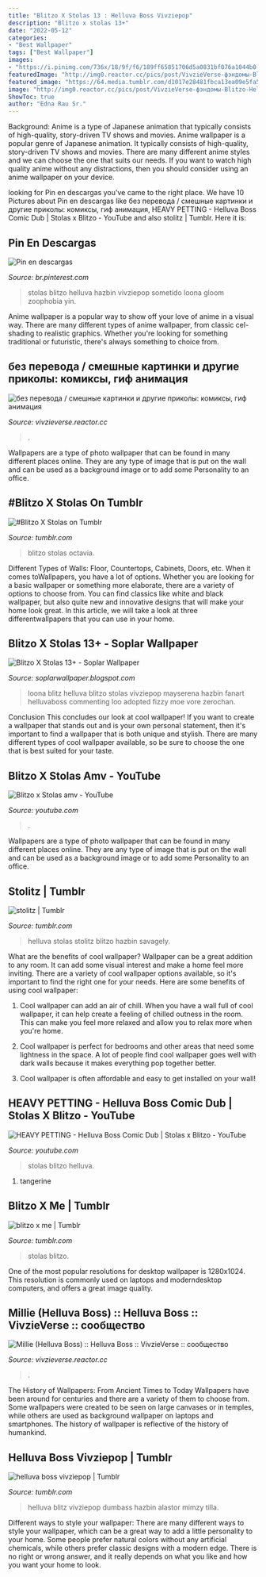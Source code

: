 ```yaml
---
title: "Blitzo X Stolas 13 : Helluva Boss Vivziepop"
description: "Blitzo x stolas 13+"
date: "2022-05-12"
categories:
- "Best Wallpaper"
tags: ["Best Wallpaper"]
images:
- "https://i.pinimg.com/736x/18/9f/f6/189ff65851706d5a0831bf076a1044b0.jpg"
featuredImage: "http://img0.reactor.cc/pics/post/VivzieVerse-фэндомы-Blitzo-Helluva-Boss-5907816.jpeg"
featured_image: "https://64.media.tumblr.com/d1017e28481fbca13ea09e5fa5e51600/12ed6c0bf9584ea5-67/s1280x1920/aed9d79e534c3b9a9d9caebf16a2e627da89bac2.jpg"
image: "http://img0.reactor.cc/pics/post/VivzieVerse-фэндомы-Blitzo-Helluva-Boss-5907816.jpeg"
ShowToc: true
author: "Edna Rau Sr."
---
```



Background: Anime is a type of Japanese animation that typically consists of high-quality, story-driven TV shows and movies.
Anime wallpaper is a popular genre of Japanese animation. It typically consists of high-quality, story-driven TV shows and movies. There are many different anime styles and we can choose the one that suits our needs. If you want to watch high quality anime without any distractions, then you should consider using an anime wallpaper on your device.

	

		
looking for Pin en descargas you've came to the right place. We have 10 Pictures about Pin en descargas like без перевода / смешные картинки и другие приколы: комиксы, гиф анимация, HEAVY PETTING - Helluva Boss Comic Dub | Stolas x Blitzo - YouTube and also stolitz | Tumblr. Here it is:
		
    
## Pin En Descargas

<img loading=lazy src="https://i.pinimg.com/736x/18/9f/f6/189ff65851706d5a0831bf076a1044b0.jpg" onerror="this.onerror=null;this.src='https://tse1.mm.bing.net/th?id=OIP.JguPBYVcfX9c0VGtF4LOZgHaEy&amp;pid=15.1';" alt="Pin en descargas">

_Source: br.pinterest.com_

>stolas blitzo helluva hazbin vivziepop sometido loona gloom zoophobia yin. 

	

Anime wallpaper is a popular way to show off your love of anime in a visual way. There are many different types of anime wallpaper, from classic cel-shading to realistic graphics. Whether you're looking for something traditional or futuristic, there's always something to choice from.

    
## без перевода / смешные картинки и другие приколы: комиксы, гиф анимация

<img loading=lazy src="http://img0.reactor.cc/pics/post/full/Millie-(Helluva-Boss)-Helluva-Boss-VivzieVerse-фэндомы-6535192.jpeg" onerror="this.onerror=null;this.src='https://tse1.mm.bing.net/th?id=OIP.1Sl1Z-6nZkhgdNstMVx7XwHaLH&amp;pid=15.1';" alt="без перевода / смешные картинки и другие приколы: комиксы, гиф анимация">

_Source: vivzieverse.reactor.cc_

>. 

	



Wallpapers are a type of photo wallpaper that can be found in many different places online. They are any type of image that is put on the wall and can be used as a background image or to add some Personality to an office.

    
## #Blitzo X Stolas On Tumblr

<img loading=lazy src="https://64.media.tumblr.com/d1017e28481fbca13ea09e5fa5e51600/12ed6c0bf9584ea5-67/s1280x1920/aed9d79e534c3b9a9d9caebf16a2e627da89bac2.jpg" onerror="this.onerror=null;this.src='https://tse2.mm.bing.net/th?id=OIP.LhiFRpWQPSfhxpQhNFn0lwHaEK&amp;pid=15.1';" alt="#Blitzo X Stolas on Tumblr">

_Source: tumblr.com_

>blitzo stolas octavia. 

	

Different Types of Walls: Floor, Countertops, Cabinets, Doors, etc.
When it comes toWallpapers, you have a lot of options. Whether you are looking for a basic wallpaper or something more elaborate, there are a variety of options to choose from. You can find classics like white and black wallpaper, but also quite new and innovative designs that will make your home look great. In this article, we will take a look at three differentwallpapers that you can use in your home.

    
## Blitzo X Stolas 13+ - Soplar Wallpaper

<img loading=lazy src="https://images-wixmp-ed30a86b8c4ca887773594c2.wixmp.com/f/fa66137d-d165-4533-89c1-1f7465beb4fb/ddkioaz-0d7559f0-e14d-416f-ad22-a1a435303350.jpg?token=eyJ0eXAiOiJKV1QiLCJhbGciOiJIUzI1NiJ9.eyJzdWIiOiJ1cm46YXBwOjdlMGQxODg5ODIyNjQzNzNhNWYwZDQxNWVhMGQyNmUwIiwiaXNzIjoidXJuOmFwcDo3ZTBkMTg4OTgyMjY0MzczYTVmMGQ0MTVlYTBkMjZlMCIsIm9iaiI6W1t7InBhdGgiOiJcL2ZcL2ZhNjYxMzdkLWQxNjUtNDUzMy04OWMxLTFmNzQ2NWJlYjRmYlwvZGRraW9hei0wZDc1NTlmMC1lMTRkLTQxNmYtYWQyMi1hMWE0MzUzMDMzNTAuanBnIn1dXSwiYXVkIjpbInVybjpzZXJ2aWNlOmZpbGUuZG93bmxvYWQiXX0.qhknYxaPyzTBQrF7oI-VVV4uMHANqv6Y0gMwndfjHUw" onerror="this.onerror=null;this.src='https://tse1.mm.bing.net/th?id=OIP.-CMTN6uCKZgCTaO2I-IKMAHaIi&amp;pid=15.1';" alt="Blitzo X Stolas 13+ - Soplar Wallpaper">

_Source: soplarwallpaper.blogspot.com_

>loona blitz helluva blitzo stolas vivziepop mayserena hazbin fanart helluvaboss commenting loo adopted fizzy moe vore zerochan. 

	

Conclusion
This concludes our look at cool wallpaper! If you want to create a wallpaper that stands out and is your own personal statement, then it's important to find a wallpaper that is both unique and stylish. There are many different types of cool wallpaper available, so be sure to choose the one that is best suited for your taste.

    
## Blitzo X Stolas Amv - YouTube

<img loading=lazy src="https://i.ytimg.com/vi/Lro2CDTpDbs/hqdefault.jpg" onerror="this.onerror=null;this.src='https://tse1.mm.bing.net/th?id=OIP.WiJO-QPXphx5oxk0unk7mAHaFj&amp;pid=15.1';" alt="Blitzo x Stolas amv - YouTube">

_Source: youtube.com_

>. 

	



Wallpapers are a type of photo wallpaper that can be found in many different places online. They are any type of image that is put on the wall and can be used as a background image or to add some Personality to an office.

    
## Stolitz | Tumblr

<img loading=lazy src="https://66.media.tumblr.com/6c3fa4a85978cf75824ae5ce43a6830d/2feb15da1b16583c-48/s400x600/80d874b9d46eea30ed91e93f72d59c4aa50a75af.gifv" onerror="this.onerror=null;this.src='https://tse2.mm.bing.net/th?id=OIP.WXjzTlg3dl72ZrskQ5rW3AAAAA&amp;pid=15.1';" alt="stolitz | Tumblr">

_Source: tumblr.com_

>helluva stolas stolitz blitzo hazbin savagely. 

	

What are the benefits of cool wallpaper?
Wallpaper can be a great addition to any room. It can add some visual interest and make a home feel more inviting. There are a variety of cool wallpaper options available, so it's important to find the right one for your needs. Here are some benefits of using cool wallpaper: 
1. Cool wallpaper can add an air of chill. When you have a wall full of cool wallpaper, it can help create a feeling of chilled outness in the room. This can make you feel more relaxed and allow you to relax more when you're home. 

2. Cool wallpaper is perfect for bedrooms and other areas that need some lightness in the space. A lot of people find cool wallpaper goes well with dark walls because it makes everything pop together better. 

3. Cool wallpaper is often affordable and easy to get installed on your wall!

    
## HEAVY PETTING - Helluva Boss Comic Dub | Stolas X Blitzo - YouTube

<img loading=lazy src="https://i.ytimg.com/vi/oQoTxc7MYzc/maxresdefault.jpg" onerror="this.onerror=null;this.src='https://tse2.mm.bing.net/th?id=OIP.aAeqVPW0LFydeMCc6xem5AHaEK&amp;pid=15.1';" alt="HEAVY PETTING - Helluva Boss Comic Dub | Stolas x Blitzo - YouTube">

_Source: youtube.com_

>stolas blitzo helluva. 

	

1. tangerine 

    
## Blitzo X Me | Tumblr

<img loading=lazy src="https://64.media.tumblr.com/1526957b67992b20fbc7412761185e80/95f5f1f75a0bee50-6c/s2560x500/e4a2fee51396bbb211fc2eb38c24882f30c00948.png" onerror="this.onerror=null;this.src='https://tse2.mm.bing.net/th?id=OIP.HbpXuzvy00u98CAMVhB8fAHaHa&amp;pid=15.1';" alt="blitzo x me | Tumblr">

_Source: tumblr.com_

>stolas blitzo. 

	

One of the most popular resolutions for desktop wallpaper is 1280x1024. This resolution is commonly used on laptops and moderndesktop computers, and offers a great image quality.

    
## Millie (Helluva Boss) :: Helluva Boss :: VivzieVerse :: сообщество

<img loading=lazy src="http://img0.reactor.cc/pics/post/VivzieVerse-фэндомы-Blitzo-Helluva-Boss-5907816.jpeg" onerror="this.onerror=null;this.src='https://tse1.mm.bing.net/th?id=OIP.x6PQfklgd-WShZsr4XdH-gHaIt&amp;pid=15.1';" alt="Millie (Helluva Boss) :: Helluva Boss :: VivzieVerse :: сообщество">

_Source: vivzieverse.reactor.cc_

>. 

	

The History of Wallpapers: From Ancient Times to Today
Wallpapers have been around for centuries and there are a variety of them to choose from. Some wallpapers were created to be seen on large canvases or in temples, while others are used as background wallpaper on laptops and smartphones. The history of wallpaper is reflective of the history of humankind.

    
## Helluva Boss Vivziepop | Tumblr

<img loading=lazy src="https://64.media.tumblr.com/dd66d00bdb94a8ab40254de1288bebf8/5b293d4d16992ac8-ce/s640x960/9ab417aa25cc54ea8342eb3403b2c9008e44cbd4.png" onerror="this.onerror=null;this.src='https://tse4.mm.bing.net/th?id=OIP.m1L27rlWt1GL_y7MtMSjPAHaEK&amp;pid=15.1';" alt="helluva boss vivziepop | Tumblr">

_Source: tumblr.com_

>helluva blitz vivziepop dumbass hazbin alastor mimzy tilla. 

	

Different ways to style your wallpaper:
There are many different ways to style your wallpaper, which can be a great way to add a little personality to your home. Some people prefer natural colors without any artificial chemicals, while others prefer classic designs with a modern edge. There is no right or wrong answer, and it really depends on what you like and how you want your home to look.

